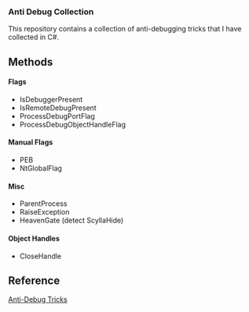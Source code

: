 ### Anti Debug Collection
This repository contains a collection of anti-debugging tricks that I have collected in C#.

## Methods
#### Flags
- IsDebuggerPresent
- IsRemoteDebugPresent
- ProcessDebugPortFlag
- ProcessDebugObjectHandleFlag
#### Manual Flags
- PEB
- NtGlobalFlag
#### Misc
- ParentProcess
- RaiseException
- HeavenGate (detect ScyllaHide)
#### Object Handles
- CloseHandle

## Reference
[Anti-Debug Tricks](https://anti-debug.checkpoint.com/)